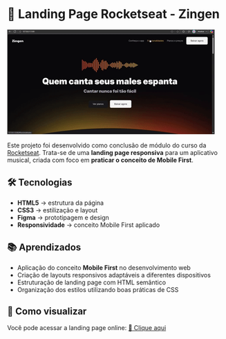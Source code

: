 # 🎵 Landing Page Rocketseat - Zingen

![Capa do Projeto](./assets/gifs/gif.gif)

Este projeto foi desenvolvido como conclusão de módulo do curso da [Rocketseat](https://www.rocketseat.com.br/).
Trata-se de uma **landing page responsiva** para um aplicativo musical, criada com foco em **praticar o conceito de Mobile First**.

## 🛠️ Tecnologias

- **HTML5** → estrutura da página  
- **CSS3** → estilização e layout  
- **Figma** → prototipagem e design  
- **Responsividade** → conceito Mobile First aplicado  

## 📚 Aprendizados

- Aplicação do conceito **Mobile First** no desenvolvimento web  
- Criação de layouts responsivos adaptáveis a diferentes dispositivos  
- Estruturação de landing page com HTML semântico  
- Organização dos estilos utilizando boas práticas de CSS  

## 🚀 Como visualizar

Você pode acessar a landing page online: [🔗 Clique aqui]([https://seu-link-aqui.com](https://lagantunes.github.io/Landing-page-de-aplicativo-Rocketseat/))

